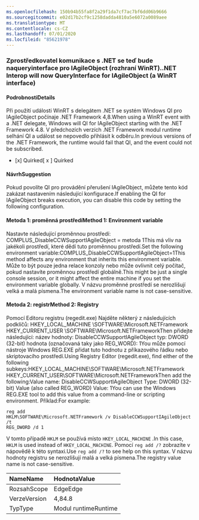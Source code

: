 ```yaml
---
ms.openlocfilehash: 150b94b55fa8f2a29f1da7cf7ac7bf6dd06b9666
ms.sourcegitcommit: e02d17b2cf9c1258dadda4810a5e6072a0089aee
ms.translationtype: MT
ms.contentlocale: cs-CZ
ms.lasthandoff: 07/01/2020
ms.locfileid: "85621978"
---
```

### <a name="net-interop-will-now-queryinterface-for-iagileobject-a-winrt-interface"></a><span data-ttu-id="b15fa-101">Zprostředkovatel komunikace s .NET se teď bude naqueryinterface pro IAgileObject (rozhraní WinRT).</span><span class="sxs-lookup"><span data-stu-id="b15fa-101">.NET Interop will now QueryInterface for IAgileObject (a WinRT interface)</span></span>

#### <a name="details"></a><span data-ttu-id="b15fa-102">Podrobnosti</span><span class="sxs-lookup"><span data-stu-id="b15fa-102">Details</span></span>

<span data-ttu-id="b15fa-103">Při použití události WinRT s delegátem .NET se systém Windows QI pro IAgileObject počínaje .NET Framework 4,8.</span><span class="sxs-lookup"><span data-stu-id="b15fa-103">When using a WinRT event with a .NET delegate, Windows will QI for IAgileObject starting with the .NET Framework 4.8.</span></span>  <span data-ttu-id="b15fa-104">V předchozích verzích .NET Framework modul runtime selhání QI a událost se nepovedlo přihlásit k odběru.</span><span class="sxs-lookup"><span data-stu-id="b15fa-104">In previous versions of the .NET Framework, the runtime would fail that QI, and the event could not be subscribed.</span></span><ul><li><span data-ttu-id="b15fa-105">[x] Quirked</span><span class="sxs-lookup"><span data-stu-id="b15fa-105">[ x ] Quirked</span></span></li></ul>

#### <a name="suggestion"></a><span data-ttu-id="b15fa-106">Návrh</span><span class="sxs-lookup"><span data-stu-id="b15fa-106">Suggestion</span></span>

<span data-ttu-id="b15fa-107">Pokud povolíte QI pro provádění přerušení IAgileObject, můžete tento kód zakázat nastavením následující konfigurace.</span><span class="sxs-lookup"><span data-stu-id="b15fa-107">If enabling the QI for IAgileObject breaks execution, you can disable this code by setting the following configuration.</span></span> <h4><span data-ttu-id="b15fa-108">Metoda 1: proměnná prostředí</span><span class="sxs-lookup"><span data-stu-id="b15fa-108">Method 1: Environment variable</span></span></h4> <span data-ttu-id="b15fa-109">Nastavte následující proměnnou prostředí: COMPLUS_DisableCCWSupportIAgileObject = metoda 1This má vliv na jakékoli prostředí, které dědí tuto proměnnou prostředí.</span><span class="sxs-lookup"><span data-stu-id="b15fa-109">Set the following environment variable:COMPLUS_DisableCCWSupportIAgileObject=1This method affects any environment that inherits this environment variable.</span></span> <span data-ttu-id="b15fa-110">Může to být pouze jedna relace konzoly nebo může ovlivnit celý počítač, pokud nastavíte proměnnou prostředí globálně.</span><span class="sxs-lookup"><span data-stu-id="b15fa-110">This might be just a single console session, or it might affect the entire machine if you set the environment variable globally.</span></span> <span data-ttu-id="b15fa-111">V názvu proměnné prostředí se nerozlišují velká a malá písmena.</span><span class="sxs-lookup"><span data-stu-id="b15fa-111">The environment variable name is not case-sensitive.</span></span> <h4><span data-ttu-id="b15fa-112">Metoda 2: registr</span><span class="sxs-lookup"><span data-stu-id="b15fa-112">Method 2: Registry</span></span></h4> <span data-ttu-id="b15fa-113">Pomocí Editoru registru (regedit.exe) Najděte některý z následujících podklíčů: HKEY_LOCAL_MACHINE \SOFTWARE\Microsoft.NETFramework HKEY_CURRENT_USER \SOFTWARE\Microsoft.NETFrameworkThen přidejte následující: název hodnoty: DisableCCWSupportIAgileObject typ: DWORD (32-bit) hodnota (označovaná taky jako REG_WORD): 1You může pomocí nástroje Windows REG.EXE přidat tuto hodnotu z příkazového řádku nebo skriptovacího prostředí.</span><span class="sxs-lookup"><span data-stu-id="b15fa-113">Using Registry Editor (regedit.exe), find either of the following subkeys:HKEY_LOCAL_MACHINE\SOFTWARE\Microsoft.NETFramework HKEY_CURRENT_USER\SOFTWARE\Microsoft.NETFrameworkThen add the following:Value name: DisableCCWSupportIAgileObject Type: DWORD (32-bit) Value (also called REG_WORD) Value: 1You can use the Windows REG.EXE tool to add this value from a command-line or scripting environment.</span></span> <span data-ttu-id="b15fa-114">Příklad:</span><span class="sxs-lookup"><span data-stu-id="b15fa-114">For example:</span></span><pre><code class="lang-console">reg add HKLM\SOFTWARE\Microsoft\.NETFramework /v DisableCCWSupportIAgileObject /t REG_DWORD /d 1&#13;&#10;</code></pre><span data-ttu-id="b15fa-115">V tomto případě <code>HKLM</code> se používá místo <code>HKEY_LOCAL_MACHINE</code> .</span><span class="sxs-lookup"><span data-stu-id="b15fa-115">In this case, <code>HKLM</code> is used instead of <code>HKEY_LOCAL_MACHINE</code>.</span></span> <span data-ttu-id="b15fa-116">Pomocí <code>reg add /?</code> zobrazíte v nápovědě k této syntaxi.</span><span class="sxs-lookup"><span data-stu-id="b15fa-116">Use <code>reg add /?</code> to see help on this syntax.</span></span> <span data-ttu-id="b15fa-117">V názvu hodnoty registru se nerozlišují malá a velká písmena.</span><span class="sxs-lookup"><span data-stu-id="b15fa-117">The registry value name is not case-sensitive.</span></span>

| <span data-ttu-id="b15fa-118">Name</span><span class="sxs-lookup"><span data-stu-id="b15fa-118">Name</span></span>    | <span data-ttu-id="b15fa-119">Hodnota</span><span class="sxs-lookup"><span data-stu-id="b15fa-119">Value</span></span>       |
|:--------|:------------|
| <span data-ttu-id="b15fa-120">Rozsah</span><span class="sxs-lookup"><span data-stu-id="b15fa-120">Scope</span></span>   |<span data-ttu-id="b15fa-121">Edge</span><span class="sxs-lookup"><span data-stu-id="b15fa-121">Edge</span></span>|
|<span data-ttu-id="b15fa-122">Verze</span><span class="sxs-lookup"><span data-stu-id="b15fa-122">Version</span></span>|<span data-ttu-id="b15fa-123">4,8</span><span class="sxs-lookup"><span data-stu-id="b15fa-123">4.8</span></span>|
|<span data-ttu-id="b15fa-124">Typ</span><span class="sxs-lookup"><span data-stu-id="b15fa-124">Type</span></span>|<span data-ttu-id="b15fa-125">Modul runtime</span><span class="sxs-lookup"><span data-stu-id="b15fa-125">Runtime</span></span>|
